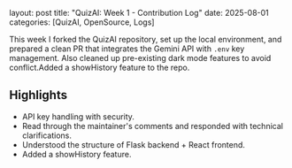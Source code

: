 layout: post
title: "QuizAI: Week 1 - Contribution Log"
date: 2025-08-01
categories: [QuizAI, OpenSource, Logs]

This week I forked the QuizAI repository, set up the local environment, and prepared a clean PR that integrates the Gemini API with `.env` key management. Also cleaned up pre-existing dark mode features to avoid conflict.Added a showHistory feature to the repo.

## Highlights
- API key handling with security.
- Read through the maintainer's comments and responded with technical clarifications.
- Understood the structure of Flask backend + React frontend.
- Added a showHistory feature.